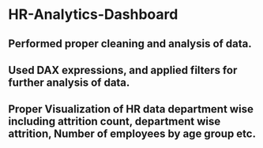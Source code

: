 # HR-Analytics-Dashboard
## Performed proper cleaning and analysis of data.
## Used DAX expressions, and applied filters for further analysis of data.
## Proper Visualization of HR data department wise including attrition count, department wise attrition, Number of employees by age group etc.
